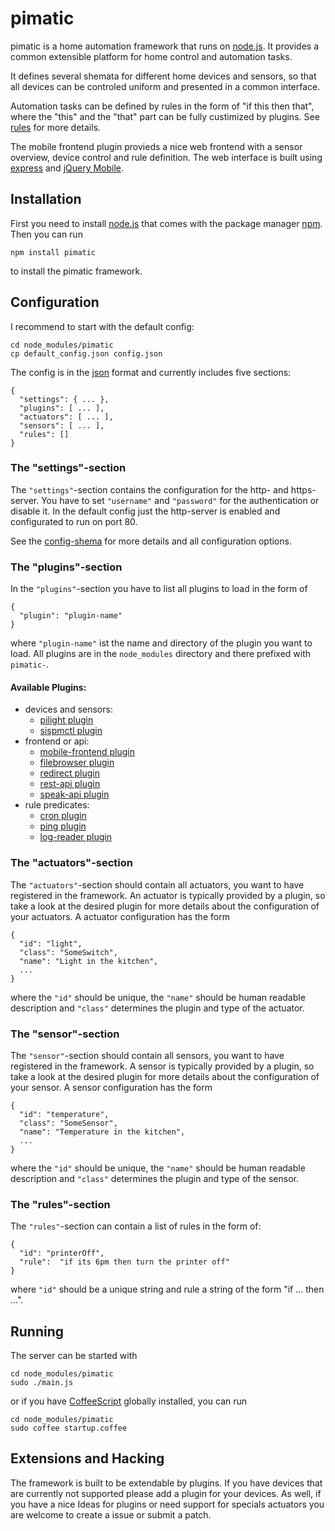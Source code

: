 pimatic
==============

pimatic is a home automation framework that runs on [node.js](http://nodejs.org). It provides a 
common extensible platform for home control and automation tasks.  

It defines several shemata for different home devices and sensors, so that all devices can be 
controled uniform and presented in a common interface.

Automation tasks can be defined by rules in the form of "if this then that", where the "this" and 
the "that" part can be fully custimized by plugins. See [rules](#rules) for more details.

The mobile frontend plugin provieds a nice web frontend with a sensor overview, device control and
rule definition. The web interface is built using [express](http://expressjs.com) and 
[jQuery Mobile](jquerymobile.com/‎).


Installation
------------
First you need to install [node.js](http://nodejs.org) that comes with the package manager 
[npm](https://npmjs.org/). Then you can run

    npm install pimatic

to install the pimatic framework.

Configuration
-------------
I recommend to start with the default config:

    cd node_modules/pimatic
    cp default_config.json config.json

The config is in the [json](https://en.wikipedia.org/wiki/JSON) format and currently includes five 
sections:

    { 
      "settings": { ... },
      "plugins": [ ... ],
      "actuators": [ ... ],
      "sensors": [ ... ],
      "rules": []
    }

### The "settings"-section
The `"settings"`-section contains the configuration for the http- and https-server. You have 
to set `"username"` and `"password"` for the authentication or disable it. In the default config 
just the http-server is enabled and configurated to run on port 80.

See the [config-shema](http://sweetpi.de/pimatic/docs/config-shema.html) for more details and
all configuration options.

### The "plugins"-section
In the `"plugins"`-section you have to list all plugins to load in the form of

    { 
      "plugin": "plugin-name" 
    }

where `"plugin-name"` ist the name and directory of the plugin you want to load. All plugins are in 
the `node_modules` directory and there prefixed with `pimatic-`. 

#### Available Plugins:

  * devices and sensors:
    * [pilight plugin](http://sweetpi.de/pimatic/docs/node_modules/pimatic-pilight/README.html)
    * [sispmctl plugin](http://sweetpi.de/pimatic/docs/node_modules/pimatic-sispmctl/README.html)
  * frontend or api:
    * [mobile-frontend plugin](http://sweetpi.de/pimatic/docs/node_modules/pimatic-mobile-frontend/README.html)
    * [filebrowser plugin](http://sweetpi.de/pimatic/docs/node_modules/pimatic-filebrowser/README.html)
    * [redirect plugin](http://sweetpi.de/pimatic/docs/node_modules/pimatic-redirect/README.html)
    * [rest-api plugin](http://sweetpi.de/pimatic/docs/node_modules/pimatic-rest-api/README.html)
    * [speak-api plugin](http://sweetpi.de/pimatic/docs/node_modules/pimatic-speak-api/README.html)  
  * rule predicates:
    * [cron plugin](http://sweetpi.de/pimatic/docs/node_modules/pimatic-cron/README.html)
    * [ping plugin](http://sweetpi.de/pimatic/docs/node_modules/pimatic-ping/README.html)
    * [log-reader plugin](http://sweetpi.de/pimatic/docs/node_modules/pimatic-log-reader/README.html)

### The "actuators"-section
The `"actuators"`-section should contain all actuators, you want to have registered in the 
framework. An actuator is typically provided by a plugin, so take a look at the desired plugin 
for more details about the configuration of your actuators. A actuator configuration has the form

    { 
      "id": "light",
      "class": "SomeSwitch",
      "name": "Light in the kitchen",
      ...
    }

where the `"id"` should be unique, the `"name"` should be human readable description and `"class"`
determines the plugin and type of the actuator. 

### The "sensor"-section
The `"sensor"`-section should contain all sensors, you want to have registered in the framework. 
A sensor is typically provided by a plugin, so take a look at the desired plugin for more details 
about the configuration of your sensor. A sensor configuration has the form

    { 
      "id": "temperature",
      "class": "SomeSensor",
      "name": "Temperature in the kitchen",
      ...
    }

where the `"id"` should be unique, the `"name"` should be human readable description and `"class"` 
determines the plugin and type of the sensor. 


### The "rules"-section
The `"rules"`-section can contain a list of rules in the form of:

    { 
      "id": "printerOff",
      "rule":  "if its 6pm then turn the printer off"
    }

where `"id"` should be a unique string and rule a string of the form "if ... then ...". 

Running
-------
The server can be started with 

    cd node_modules/pimatic
    sudo ./main.js

or if you have [CoffeeScript](http://coffeescript.org/) globally installed, you can run

    cd node_modules/pimatic
    sudo coffee startup.coffee



Extensions and Hacking
----------------------
The framework is built to be extendable by plugins. If you have devices that are currently not supported please add a plugin for your devices. 
As well, if you have a nice Ideas for plugins or need support for specials actuators you are welcome to create a issue or submit a patch.